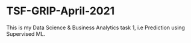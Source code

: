 # TSF-GRIP-April-2021
This is my Data Science & Business Analytics task 1, i.e Prediction using Supervised ML.
